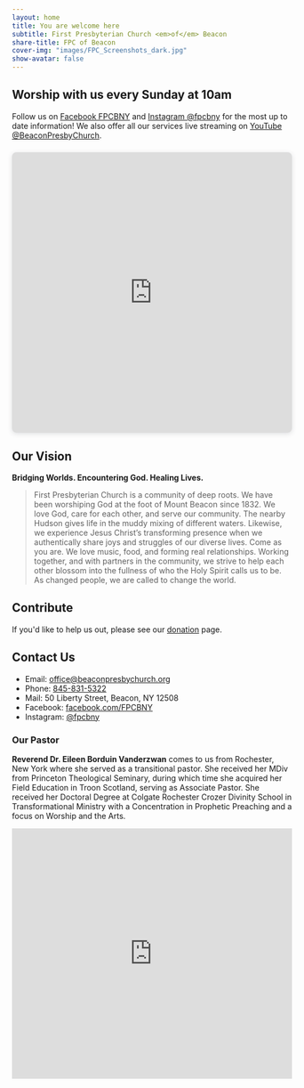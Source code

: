 ```yaml
---
layout: home
title: You are welcome here
subtitle: First Presbyterian Church <em>of</em> Beacon
share-title: FPC of Beacon
cover-img: "images/FPC_Screenshots_dark.jpg"
show-avatar: false
---
```


## Worship with us every Sunday at 10am

Follow us on [Facebook FPCBNY](http://facebook.com/FPCBNY) and [Instagram @fpcbny](https://www.instagram.com/fpcbny/) for the most up to date information! 
We also offer all our services live streaming on [YouTube @BeaconPresbyChurch](http://youtube.com/user/BeaconPresbyChurch).

<div style="position: relative; width: 100%; height: 0; padding-top: 100.0000%;
 padding-bottom: 0; box-shadow: 0 2px 8px 0 rgba(63,69,81,0.16); margin-top: 1.6em; margin-bottom: 0.9em; overflow: hidden;
 border-radius: 8px; will-change: transform;">
  <iframe loading="lazy" style="position: absolute; width: 100%; height: 100%; top: 0; left: 0; border: none; padding: 0;margin: 0;"
    src="https:&#x2F;&#x2F;www.canva.com&#x2F;design&#x2F;DAGHX4PwtIA&#x2F;0ehUIEEtSA2tRtisJVw1mQ&#x2F;view?embed" allowfullscreen="allowfullscreen" allow="fullscreen">
  </iframe>
</div>

## Our Vision

**Bridging Worlds. Encountering God. Healing Lives.** 

> First Presbyterian Church is a community of deep roots. We have been worshiping God at the foot of Mount Beacon since 1832. We love God, care for each other, and serve our community. The nearby Hudson gives life in the muddy mixing of different waters. Likewise, we experience Jesus Christ’s transforming presence when we authentically share joys and struggles of our diverse lives. Come as you are. We love music, food, and forming real relationships. Working together, and with partners in the community, we strive to help each other blossom into the fullness of who the Holy Spirit calls us to be. As changed people, we are called to change the world.

## Contribute

If you'd like to help us out, please see our [donation](donate.md) page.

## Contact Us

* Email: [office@beaconpresbychurch.org](mailto:office@beaconpresbychurch.org)
* Phone: [845-831-5322](tel:845-831-5322)
* Mail: 50 Liberty Street, Beacon, NY 12508
* Facebook: [facebook.com/FPCBNY](http://facebook.com/FPCBNY)
* Instagram: [@fpcbny](https://www.instagram.com/fpcbny/)

### Our Pastor

**Reverend Dr. Eileen Borduin Vanderzwan** comes to us from Rochester, New York where she served as a transitional pastor. She received her MDiv from Princeton Theological Seminary, during which time she acquired her Field Education in Troon Scotland, serving as Associate Pastor. She received her Doctoral Degree at Colgate Rochester Crozer Divinity School in Transformational Ministry with a Concentration in Prophetic Preaching and a focus on Worship and the Arts. 

<iframe src="https://www.google.com/maps/embed?pb=!1m18!1m12!1m3!1d2988.0777741135653!2d-73.9623172846394!3d41.50258937925374!2m3!1f0!2f0!3f0!3m2!1i1024!2i768!4f13.1!3m3!1m2!1s0x89dd3167534c09f1%3A0x9c65275fc9d5213c!2sFirst%20Presbyterian%20Church!5e0!3m2!1sen!2sus!4v1585499610358!5m2!1sen!2sus" width="100%" height="450" frameborder="0" style="border:0;" allowfullscreen="" aria-hidden="false" tabindex="0"></iframe>
